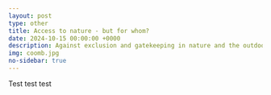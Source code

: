 ```yaml
---
layout: post
type: other
title: Access to nature - but for whom?
date: 2024-10-15 00:00:00 +0000
description: Against exclusion and gatekeeping in nature and the outdoors
img: coomb.jpg
no-sidebar: true
---
```


Test test test